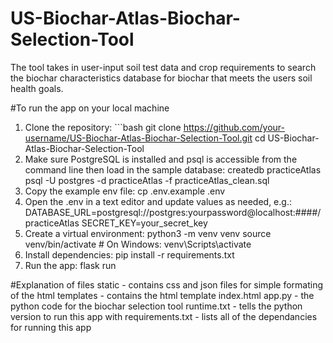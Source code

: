 # US-Biochar-Atlas-Biochar-Selection-Tool
The tool takes in user-input soil test data and crop requirements to search the biochar characteristics database for biochar that meets the users soil health goals.

#To run the app on your local machine
1. Clone the repository: ```bash
git clone https://github.com/your-username/US-Biochar-Atlas-Biochar-Selection-Tool.git
cd US-Biochar-Atlas-Biochar-Selection-Tool
2. Make sure PostgreSQL is installed and psql is accessible from the command line then load in the sample database:
  createdb practiceAtlas
  psql -U postgres -d practiceAtlas -f practiceAtlas_clean.sql
3. Copy the example env file:
  cp .env.example .env
4. Open the .env in a text editor and update values as needed, e.g.:
DATABASE_URL=postgresql://postgres:yourpassword@localhost:####/practiceAtlas
SECRET_KEY=your_secret_key
5. Create a virtual environment:
   python3 -m venv venv
source venv/bin/activate  # On Windows: venv\Scripts\activate
6. Install dependencies:
  pip install -r requirements.txt
7. Run the app:
   flask run


#Explanation of files
static - contains css and json files for simple formating of the html
templates - contains the html template index.html
app.py - the python code for the biochar selection tool
runtime.txt - tells the python version to run this app with
requirements.txt - lists all of the dependancies for running this app
